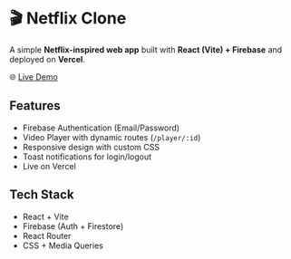 # 🎬 Netflix Clone

A simple **Netflix-inspired web app** built with **React (Vite) + Firebase** and deployed on **Vercel**.

🌐 [Live Demo](https://react-netflix-clone-nine-peach.vercel.app/)

## Features
- Firebase Authentication (Email/Password)  
- Video Player with dynamic routes (`/player/:id`)  
- Responsive design with custom CSS  
- Toast notifications for login/logout  
- Live on Vercel  

## Tech Stack
- React + Vite  
- Firebase (Auth + Firestore)  
- React Router  
- CSS + Media Queries  
